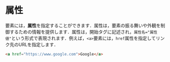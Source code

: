 # 属性

要素には，**属性**を指定することができます．属性は，要素の振る舞いや外観を制御するための情報を提供します．属性は，開始タグに記述され，`属性名="属性値"`という形式で表現されます．例えば，`<a>`要素には，`href`属性を指定してリンク先のURLを指定します．

```html
<a href="https://www.google.com">Google</a>
```